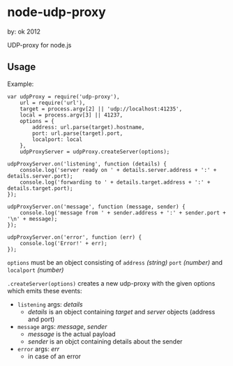 node-udp-proxy
==============
by: ok 2012

UDP-proxy for node.js

Usage
------

Example:

```
var udpProxy = require('udp-proxy'),
	url = require('url'),
    target = process.argv[2] || 'udp://localhost:41235',
	local = process.argv[3] || 41237,
	options = {
		address: url.parse(target).hostname,
		port: url.parse(target).port,
		localport: local
	},
	udpProxyServer = udpProxy.createServer(options);

udpProxyServer.on('listening', function (details) {
	console.log('server ready on ' + details.server.address + ':' + details.server.port);
	console.log('forwarding to ' + details.target.address + ':' + details.target.port);
});

udpProxyServer.on('message', function (message, sender) {
	console.log('message from ' + sender.address + ':' + sender.port + '\n' + message);
});

udpProxyServer.on('error', function (err) {
	console.log('Error!' + err);
});
```
`options` must be an object consisting of `address` *(string)* `port` *(number)* and `localport` *(number)*

`.createServer(options)` creates a new udp-proxy with the given options which emits these events:
- `listening` args: *details*
  - *details* is an object containing *target* and *server* objects (address and port)
- `message` args: *message*, *sender*
  - *message* is the actual payload
  - *sender* is an objct containing details about the sender
- `error` args: *err*
  - in case of an error
